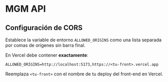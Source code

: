 # MGM API

## Configuración de CORS

Establece la variable de entorno `ALLOWED_ORIGINS` como una lista separada por comas de orígenes sin barra final.

En Vercel debe contener **exactamente**:

```
ALLOWED_ORIGINS=http://localhost:5173,https://<tu-front>.vercel.app
```

Reemplaza `<tu-front>` con el nombre de tu deploy del front-end en Vercel.
